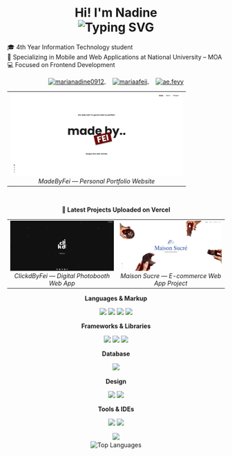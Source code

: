 <h1 align="center">
  Hi! I'm Nadine
  <br>
  <img src="https://readme-typing-svg.demolab.com?font=Fira+Code&size=24&duration=2000&pause=1000&color=F7F7F7&center=true&vCenter=true&width=600&lines=4th+Year+Information+Technology+Student;Frontend+Development;UI%2FUX+Learner" alt="Typing SVG" />
</h1>

🎓 4th Year Information Technology student<br>📍 Specializing in Mobile and Web Applications at National University – MOA
<br>💻 Focused on Frontend Development<be>

<p align="center">
  <a href="https://linkedin.com/in/marianadine0912" target="_blank">
    <img align="center" src="https://raw.githubusercontent.com/rahuldkjain/github-profile-readme-generator/master/src/images/icons/Social/linked-in-alt.svg" alt="marianadine0912" height="30" width="40" />
  </a>
  &nbsp;&nbsp;&nbsp;
  <a href="https://fb.com/mariaafeii" target="_blank">
    <img align="center" src="https://raw.githubusercontent.com/rahuldkjain/github-profile-readme-generator/master/src/images/icons/Social/facebook.svg" alt="mariaafeii" height="30" width="40" />
  </a>
  &nbsp;&nbsp;&nbsp;
  <a href="https://instagram.com/ae.feyy" target="_blank">
    <img align="center" src="https://raw.githubusercontent.com/rahuldkjain/github-profile-readme-generator/master/src/images/icons/Social/instagram.svg" alt="ae.feyy" height="30" width="40" />
  </a>
</p>

<table align="center">
  <tr>
      <td align="center">
        <a href="https://madebyfei.vercel.app/" target="_blank">
          <img src="https://raw.githubusercontent.com/marianadine/marianadine/013a629ddcf547f105f7f705026ad42790cad89d/portss.png" alt="MadeByFei Portfolio Preview" width="400" />
        </a>
        <br />
        <em>MadeByFei — Personal Portfolio Website</em>
      </td>
  </tr>
</table>
<br/>
<p align="center"><strong>🚀 Latest Projects Uploaded on Vercel</strong></p>
<table align="center">
  <tr>
     <td align="center">
      <a href="https://clickbyfei.vercel.app/" target="_blank">
        <img src="https://raw.githubusercontent.com/marianadine/marianadine/013a629ddcf547f105f7f705026ad42790cad89d/clickdss.png" alt="ClickdByFei Preview" width="400" />
      </a>
      <br />
      <em>ClickdByFei — Digital Photobooth Web App</em>
    </td>
     <td align="center">
      <a href="https://maisonsucre.vercel.app/" target="_blank">
        <img src="https://github.com/marianadine/marianadine/blob/98b538f8f7bc1ddbc81f05449090ab38925baa91/maisonss.png" alt="Maison Sucre Preview" width="400" />
      </a>
      <br />
      <em>Maison Sucre — E-commerce Web App Project</em>
    </td>
  </tr>
</table>

<p align="center"><strong>Languages & Markup</strong></p>
<p align="center">
  <img src="https://img.shields.io/badge/HTML5-%23E34F26.svg?style=for-the-badge&logo=html5&logoColor=white" />
  <img src="https://img.shields.io/badge/CSS3-%231572B6.svg?style=for-the-badge&logo=css3&logoColor=white" />
  <img src="https://img.shields.io/badge/Java-%23ED8B00.svg?style=for-the-badge&logo=openjdk&logoColor=white" />
  <img src="https://img.shields.io/badge/JavaScript-%23323330.svg?style=for-the-badge&logo=javascript&logoColor=%23F7DF1E" />
</p>

<p align="center"><strong>Frameworks & Libraries</strong></p>
<p align="center">
  <img src="https://img.shields.io/badge/React-%2320232a.svg?style=for-the-badge&logo=react&logoColor=%2361DAFB" />
  <img src="https://img.shields.io/badge/React_Native-%2320232a.svg?style=for-the-badge&logo=react&logoColor=%2361DAFB" />
  <img src="https://img.shields.io/badge/Expo-000020.svg?style=for-the-badge&logo=expo&logoColor=white" />
</p>

<p align="center"><strong>Database</strong></p>
<p align="center">
  <img src="https://img.shields.io/badge/MongoDB-%234ea94b.svg?style=for-the-badge&logo=mongodb&logoColor=white" />
</p>

<p align="center"><strong>Design</strong></p>
<p align="center">
  <img src="https://img.shields.io/badge/Figma-%23F24E1E.svg?style=for-the-badge&logo=figma&logoColor=white" />
  <img src="https://img.shields.io/badge/Canva-%2300C4CC.svg?style=for-the-badge&logo=canva&logoColor=white" />
</p>

<p align="center"><strong>Tools & IDEs</strong></p>
<p align="center">
  <img src="https://img.shields.io/badge/VSCode-%23007ACC.svg?style=for-the-badge&logo=visual-studio-code&logoColor=white" />
  <img src="https://img.shields.io/badge/Android%20Studio-3DDC84?style=for-the-badge&logo=android-studio&logoColor=white" />
</p>

<p align="center">
<!--   <img src="https://github-readme-stats.vercel.app/api?username=marianadine&theme=dark&hide_border=true&include_all_commits=false&count_private=false" /><br/> -->
  <img src="https://nirzak-streak-stats.vercel.app/?user=marianadine&theme=dark&hide_border=true" /><br/>
<img src="https://github-readme-stats.vercel.app/api/top-langs/?username=marianadine&theme=dark&hide_border=true&layout=compact" alt="Top Languages" />
</p>
